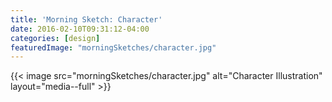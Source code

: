 ```yaml
---
title: 'Morning Sketch: Character'
date: 2016-02-10T09:31:12-04:00
categories: [design]
featuredImage: "morningSketches/character.jpg"
---
```


{{< image src="morningSketches/character.jpg" alt="Character Illustration" layout="media--full" >}}
